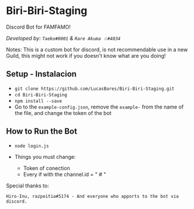 # Biri-Biri-Staging
Discord Bot for FAMFAMO! 

*Developed by:
`Taeko#0001` & `Rare Akuma ☆#4034`*

Notes:
This is a custom bot for discord, is not recommendable use in a new Guild, this might not work if you doesn't know what are you doing! 

## Setup - Instalacion

* `git clone https://github.com/LucasBares/Biri-Biri-Staging.git`
* `cd Biri-Biri-Staging`
* `npm install --save`
* Go to the `example-config.json`, remove the `example-` from the name of the file, and change the token of the bot


## How to Run the Bot 

* `node login.js`

* Things you must change:
  * Token of conection
  * Every if with the channel.id = " # "
  
  
  
  
 Special thanks to:
 
`Hiro-Inu, razpeitia#5174 - And everyone who apports to the bot via discord.`
 
